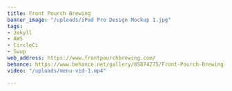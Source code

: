```yaml
---
title: Front Pourch Brewing
banner_image: "/uploads/iPad Pro Design Mockup 1.jpg"
tags:
- Jekyll
- AWS
- CircleCi
- Swup
web_address: https://www.frontpourchbrewing.com/
behance: https://www.behance.net/gallery/85874275/Front-Pourch-Brewing-Website
video: "/uploads/menu-vid-1.mp4"

---
```

